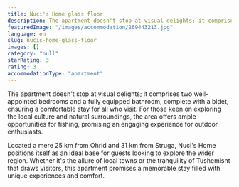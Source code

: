 ```yaml
---
title: Nuci's Home glass floor
description: The apartment doesn't stop at visual delights; it comprises two well-appointed bedrooms and a fully equipped bathroom, complete with a bidet, ensuring a comfort
featuredImage: "/images/accommodation/269443213.jpg"
language: en
slug: nucis-home-glass-floor
images: []
category: "null"
starRating: 3
rating: 3
accommodationType: "apartment"
---
```


The apartment doesn't stop at visual delights; it comprises two well-appointed bedrooms and a fully equipped bathroom, complete with a bidet, ensuring a comfortable stay for all who visit. For those keen on exploring the local culture and natural surroundings, the area offers ample opportunities for fishing, promising an engaging experience for outdoor enthusiasts.

Located a mere 25 km from Ohrid and 31 km from Struga, Nuci's Home positions itself as an ideal base for guests looking to explore the wider region. Whether it's the allure of local towns or the tranquility of Tushemisht that draws visitors, this apartment promises a memorable stay filled with unique experiences and comfort.

